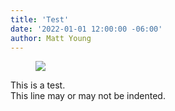 ```yaml
---
title: 'Test'
date: '2022-01-01 12:00:00 -06:00'
author: Matt Young
---
```

<figure class="on-the-left-side">
<img src="/uploads/2022/Phelps_Cicada_Crop_600.jpg alt="cicada"/>
</figure>
This is a test.
<div class="margin-left:1em">
This line may or may not be indented.
</div>
